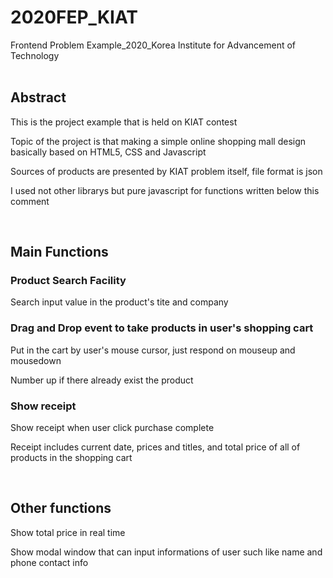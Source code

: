 # 2020FEP_KIAT
Frontend Problem Example_2020_Korea Institute for Advancement of Technology
<br>
<br>
<h2> Abstract </h2>
<p> This is the project example that is held on KIAT contest</p>
<p>Topic of the project is that making a simple online shopping mall design basically based on HTML5, CSS and Javascript</p>
<p>Sources of products are presented by KIAT problem itself, file format is json</p>
<p>I used not other librarys but pure javascript for functions written below this comment</p>
<br>
<h2> Main Functions </h2>
<h3> Product Search Facility </h3>
<p>Search input value in the product's tite and company</p>
<h3> Drag and Drop event to take products in user's shopping cart</h3>
<p>Put in the cart by user's mouse cursor, just respond on mouseup and mousedown</p>
<p>Number up if there already exist the product</p>
<h3> Show receipt </h3>
<p>Show receipt when user click purchase complete</p>
<p>Receipt includes current date, prices and titles, and total price of all of products in the shopping cart</p>
<br>
<h2> Other functions </h2>
<p>Show total price in real time</p>
<p>Show modal window that can input informations of user such like name and phone contact info</p>
<br>
